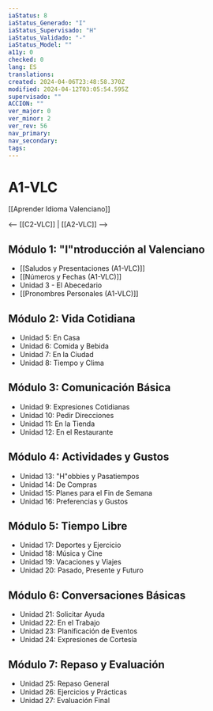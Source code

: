```yaml
---
iaStatus: 8
iaStatus_Generado: "I"
iaStatus_Supervisado: "H"
iaStatus_Validado: "-"
iaStatus_Model: ""
a11y: 0
checked: 0
lang: ES
translations: 
created: 2024-04-06T23:48:58.370Z
modified: 2024-04-12T03:05:54.595Z
supervisado: ""
ACCION: ""
ver_major: 0
ver_minor: 2
ver_rev: 56
nav_primary: 
nav_secondary: 
tags:
---
```

# A1-VLC

[[Aprender Idioma Valenciano]]

<-- [[C2-VLC]] | [[A2-VLC]] -->

## Módulo 1: "I"ntroducción al Valenciano

- [[Saludos y Presentaciones (A1-VLC)]]
- [[Números y Fechas (A1-VLC)]]
- Unidad 3 - El Abecedario
- [[Pronombres Personales (A1-VLC)]]

## Módulo 2: Vida Cotidiana

- Unidad 5: En Casa
- Unidad 6: Comida y Bebida
- Unidad 7: En la Ciudad
- Unidad 8: Tiempo y Clima

## Módulo 3: Comunicación Básica

- Unidad 9: Expresiones Cotidianas
- Unidad 10: Pedir Direcciones
- Unidad 11: En la Tienda
- Unidad 12: En el Restaurante

## Módulo 4: Actividades y Gustos

- Unidad 13: "H"obbies y Pasatiempos
- Unidad 14: De Compras
- Unidad 15: Planes para el Fin de Semana
- Unidad 16: Preferencias y Gustos

## Módulo 5: Tiempo Libre

- Unidad 17: Deportes y Ejercicio
- Unidad 18: Música y Cine
- Unidad 19: Vacaciones y Viajes
- Unidad 20: Pasado, Presente y Futuro

## Módulo 6: Conversaciones Básicas

- Unidad 21: Solicitar Ayuda
- Unidad 22: En el Trabajo
- Unidad 23: Planificación de Eventos
- Unidad 24: Expresiones de Cortesía

## Módulo 7: Repaso y Evaluación

- Unidad 25: Repaso General
- Unidad 26: Ejercicios y Prácticas
- Unidad 27: Evaluación Final

